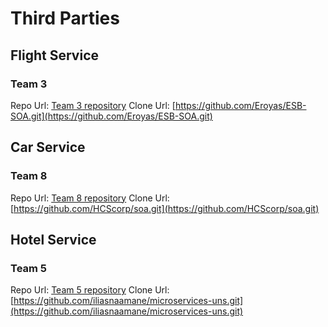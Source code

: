 # Third Parties

## Flight Service
### Team 3
Repo Url: [Team 3 repository](https://github.com/Eroyas/ESB-SOA)
Clone Url: [https://github.com/Eroyas/ESB-SOA.git](https://github.com/Eroyas/ESB-SOA.git)

## Car Service
### Team 8
Repo Url: [Team 8 repository](https://github.com/HCScorp/soa)
Clone Url: [https://github.com/HCScorp/soa.git](https://github.com/HCScorp/soa.git)

## Hotel Service
### Team 5
Repo Url: [Team 5 repository](https://github.com/iliasnaamane/microservices-uns)
Clone Url: [https://github.com/iliasnaamane/microservices-uns.git](https://github.com/iliasnaamane/microservices-uns.git)
